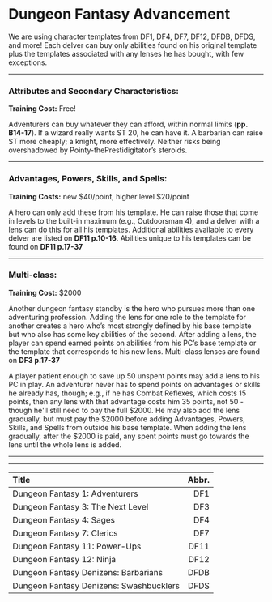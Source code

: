 # Dungeon Fantasy Advancement
We are using character templates from DF1, DF4, DF7, DF12, DFDB, DFDS, and more! Each delver can buy only abilities found on his original template plus the templates associated with any lenses he has bought, with few exceptions.

---

### Attributes and Secondary Characteristics:
**Training Cost:** Free!

Adventurers can buy whatever they can afford, within normal limits (**pp. B14-17**). If a wizard really wants ST 20, he can have it. A barbarian can raise ST more cheaply; a knight, more effectively. Neither risks being overshadowed by Pointy-thePrestidigitator’s steroids.

---

### Advantages, Powers, Skills, and Spells:
**Training Costs:** new $40/point, higher level $20/point

A hero can only add these from his template. He can raise those that come in levels to the built-in maximum (e.g., Outdoorsman 4), and a delver with a lens can do this for all his templates. Additional abilities available to every delver are listed on **DF11 p.10-16**. Abilities unique to his templates can be found on **DF11 p.17-37**

---

### Multi-class:
**Training Cost:** $2000

Another dungeon fantasy standby is the hero who pursues more than one adventuring profession. Adding the lens for one role to the template for another creates a hero who’s most strongly defined by his base template but who also has some key abilities of the second. After adding a lens, the player can spend earned points on abilities from his PC’s base template or the template that corresponds to his new lens. Multi-class lenses are found on **DF3 p.17-37**

A player patient enough to save up 50 unspent points may add a lens to his PC in play. An adventurer never has to spend points on advantages or skills he already has, though; e.g., if he has Combat Reflexes, which costs 15 points, then any lens with that advantage costs him 35 points, not 50 - though he'll still need to pay the full $2000. He may also add the lens gradually, but must pay the $2000 before adding Advantages, Powers, Skills, and Spells from outside his base template. When adding the lens gradually, after the $2000 is paid, any spent points must go towards the lens until the whole lens is added.

---

---

| Title                                   | Abbr.   |
| :-------------------------------------- | ------: |
| Dungeon Fantasy 1: Adventurers          |   DF1   |
| Dungeon Fantasy 3: The Next Level       |   DF3   |
| Dungeon Fantasy 4: Sages                |   DF4   |
| Dungeon Fantasy 7: Clerics              |   DF7   |
| Dungeon Fantasy 11: Power-Ups           |   DF11  |
| Dungeon Fantasy 12: Ninja               |   DF12  |
| Dungeon Fantasy Denizens: Barbarians    |   DFDB   |
| Dungeon Fantasy Denizens: Swashbucklers |   DFDS   |
